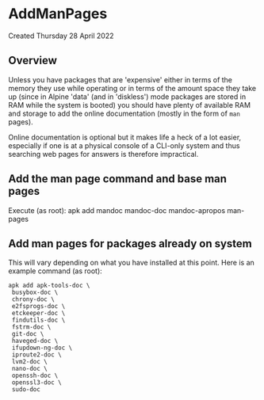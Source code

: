 # AddManPages
Created Thursday 28 April 2022

Overview
--------

Unless you have packages that are 'expensive' either in terms of the memory they use while operating or in terms of the amount space they take up (since in Alpine 'data' (and in 'diskless') mode packages are stored in RAM while the system is booted) you should have plenty of available RAM and storage to add the online documentation (mostly in the form of ``man`` pages).

Online documentation is optional but it makes life a heck of a lot easier, especially if one is at a physical console of a CLI-only system and thus searching web pages for answers is therefore impractical.

Add the man page command and base man pages
-------------------------------------------

Execute (as root):
	apk add mandoc mandoc-doc mandoc-apropos man-pages


Add man pages for packages already on system
--------------------------------------------

This will vary depending on what you have installed at this point. Here is an example command (as root):

	apk add apk-tools-doc \
	 busybox-doc \
	 chrony-doc \
	 e2fsprogs-doc \
	 etckeeper-doc \
	 findutils-doc \
	 fstrm-doc \
	 git-doc \
	 haveged-doc \
	 ifupdown-ng-doc \
	 iproute2-doc \ 
	 lvm2-doc \
	 nano-doc \
	 openssh-doc \
	 openssl3-doc \
	 sudo-doc



